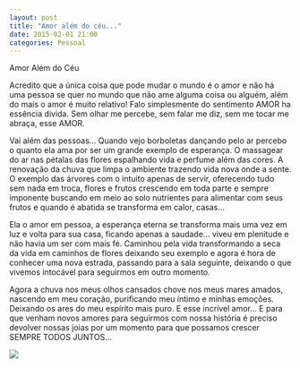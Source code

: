 ```yaml
---
layout: post
title: "Amor além do céu..."
date: 2015-02-01 21:00
categories: Pessoal
---
```


<p class="txt-post">
Amor Além do Céu

Acredito que a única coisa que pode mudar o mundo é o amor e não há uma pessoa se quer no mundo que não ame alguma coisa ou alguém, além do mais o amor é muito relativo!
Falo simplesmente do sentimento AMOR ha essência divida.
Sem olhar me percebe, sem falar me diz, sem me tocar me abraça, esse AMOR.
</p>

<p class="txt-post">
Vai além das pessoas...
Quando vejo borboletas dançando pelo ar percebo o quanto ela ama por ser um grande exemplo de esperança.
O massagear do ar nas pétalas das flores espalhando vida e perfume além das cores.
A renovação da chuva que limpa o ambiente trazendo vida nova onde a sente.
O exemplo das árvores com o intuito apenas de servir, oferecendo tudo sem nada em troca, flores e frutos crescendo em toda parte e sempre imponente buscando em meio ao solo nutrientes para alimentar com seus frutos e quando é abatida se transforma em calor, casas...
</p>

<p class="txt-post">
Ela o amor em pessoa, a esperança eterna se transforma mais uma vez em luz e volta para sua casa, ficando apenas a saudade... viveu em plenitude e não havia um ser com mais fé.
Caminhou pela vida transformando a seca da vida em caminhos de flores deixando seu exemplo e agora é hora de conhecer uma nova estrada, passando para a sala seguinte, deixando o que vivemos intocável para seguirmos em outro momento.
</p>

<p class="txt-post">
Agora a chuva nos meus olhos cansados chove nos meus mares amados, nascendo em meu coração, purificando meu íntimo e minhas emoções. Deixando os ares do meu espírito mais puro.
E esse incrível amor...
E para que venham novos amores para seguirmos com nossa história é preciso devolver nossas joias por um momento para que possamos crescer SEMPRE TODOS JUNTOS...
</p>

<img src="/public/img/posts/">

 <div id="disqus_thread"></div>
 
<script type="text/javascript">
    /* * * CONFIGURATION VARIABLES: EDIT BEFORE PASTING INTO YOUR WEBPAGE * * */
    var disqus_shortname = 'rafaeltavares'; // required: replace example with your forum shortname

    /* * * DON'T EDIT BELOW THIS LINE * * */
    (function() {
        var dsq = document.createElement('script'); dsq.type = 'text/javascript'; dsq.async = true;
        dsq.src = '//' + disqus_shortname + '.disqus.com/embed.js';
        (document.getElementsByTagName('head')[0] || document.getElementsByTagName('body')[0]).appendChild(dsq);
    })();
</script>
